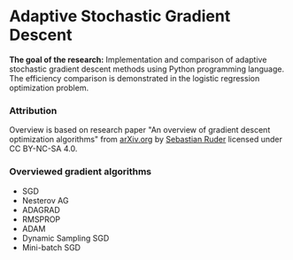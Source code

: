 # Adaptive Stochastic Gradient Descent

**The goal of the research:** Implementation and comparison of adaptive stochastic gradient descent methods using Python programming language. The efficiency comparison is demonstrated in the logistic regression optimization problem.

### Attribution

Overview is based on research paper "An overview of gradient descent optimization algorithms" from [arXiv.org](https://arxiv.org/pdf/1609.04747.pdf) by [Sebastian Ruder](mailto:ruder.sebastian@gmail.com) licensed under CC BY-NC-SA 4.0.

### Overviewed gradient algorithms

- SGD
- Nesterov AG
- ADAGRAD
- RMSPROP
- ADAM
- Dynamic Sampling SGD
- Mini-batch SGD
